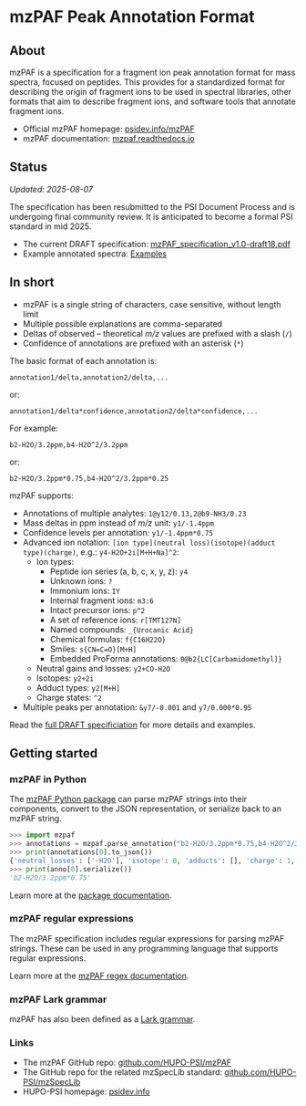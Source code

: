 # mzPAF Peak Annotation Format

## About

mzPAF is a specification for a fragment ion peak annotation format for mass spectra, focused on
peptides. This provides for a standardized format for describing the origin of fragment ions to be
used in spectral libraries, other formats that aim to describe fragment ions, and software tools
that annotate fragment ions.

- Official mzPAF homepage: [psidev.info/mzPAF](https://psidev.info/mzPAF)
- mzPAF documentation: [mzpaf.readthedocs.io](https://mzpaf.readthedocs.io)

## Status

_Updated: 2025-08-07_

The specification has been resubmitted to the PSI Document Process and is undergoing final
community review. It is anticipated to become a formal PSI standard in mid 2025.

- The current DRAFT specification: [mzPAF_specification_v1.0-draft18.pdf](https://github.com/HUPO-PSI/mzPAF/blob/main/specification/mzPAF_specification_v1.0-draft18.pdf?raw=true)
- Example annotated spectra: [Examples](https://github.com/HUPO-PSI/mzPAF/tree/main/examples)

## In short

- mzPAF is a single string of characters, case sensitive, without length limit
- Multiple possible explanations are comma-separated
- Deltas of observed – theoretical _m/z_ values are prefixed with a slash (`/`)
- Confidence of annotations are prefixed with an asterisk (`*`)

The basic format of each annotation is:

```
annotation1/delta,annotation2/delta,...
```

or:

```
annotation1/delta*confidence,annotation2/delta*confidence,...
```

For example:

```
b2-H2O/3.2ppm,b4-H2O^2/3.2ppm
```

or:

```
b2-H2O/3.2ppm*0.75,b4-H2O^2/3.2ppm*0.25
```

mzPAF supports:

- Annotations of multiple analytes: `1@y12/0.13,2@b9-NH3/0.23`
- Mass deltas in ppm instead of _m/z_ unit: `y1/-1.4ppm`
- Confidence levels per annotation: `y1/-1.4ppm*0.75`
- Advanced ion notation: `[ion type](neutral loss)(isotope)(adduct type)(charge)`, e.g.: `y4-H2O+2i[M+H+Na]^2`:
  - Ion types:
    - Peptide ion series (a, b, c, x, y, z): `y4`
    - Unknown ions: `?`
    - Immonium ions: `IY`
    - Internal fragment ions: `m3:6`
    - Intact precursor ions: `p^2`
    - A set of reference ions: `r[TMT127N]`
    - Named compounds: `_{Urocanic Acid}`
    - Chemical formulas: `f{C16H22O}`
    - Smiles: `s{CN=C=O}[M+H]`
    - Embedded ProForma annotations: `0@b2{LC[Carbamidomethyl]}`
  - Neutral gains and losses: `y2+CO-H2O`
  - Isotopes: `y2+2i`
  - Adduct types: `y2[M+H]`
  - Charge states: `^2`
- Multiple peaks per annotation: `&y7/-0.001` and `y7/0.000*0.95`

Read the
[full DRAFT specificiation](https://github.com/HUPO-PSI/mzPAF/blob/main/specification/mzPAF_specification_v1.0-draft14.docx?raw=true)
for more details and examples.

## Getting started

### mzPAF in Python

The [mzPAF Python package](https://mzpaf.readthedocs.io/en/latest/implementations/python/) can
parse mzPAF strings into their components, convert to the JSON representation, or serialize back
to an mzPAF string.

```python
>>> import mzpaf
>>> annotations = mzpaf.parse_annotation("b2-H2O/3.2ppm*0.75,b4-H2O^2/3.2ppm*0.25")
>>> print(annotations[0].to_json())
{'neutral_losses': ['-H2O'], 'isotope': 0, 'adducts': [], 'charge': 1, 'analyte_reference': None, 'mass_error': {'value': 3.2, 'unit': 'ppm'}, 'confidence': 0.75, 'molecule_description': {'series_label': 'peptide', 'series': 'b', 'position': 2, 'sequence': None}}
>>> print(anno[0].serialize())
'b2-H2O/3.2ppm*0.75'
```

Learn more at the
[package documentation](https://mzpaf.readthedocs.io/en/latest/implementations/python/).

### mzPAF regular expressions

The mzPAF specification includes regular expressions for parsing mzPAF strings. These can be used
in any programming language that supports regular expressions.

Learn more at the
[mzPAF regex documentation](https://mzpaf.readthedocs.io/en/latest/implementations/regex/).

### mzPAF Lark grammar

mzPAF has also been defined as a
[Lark grammar](https://mzpaf.readthedocs.io/en/latest/implementations/lark/).

### Links

- The mzPAF GitHub repo: [github.com/HUPO-PSI/mzPAF](https://github.com/HUPO-PSI/mzPAF)
- The GitHub repo for the related mzSpecLib standard: [github.com/HUPO-PSI/mzSpecLib](https://github.com/HUPO-PSI/mzSpecLib)
- HUPO-PSI homepage: [psidev.info](https://www.psidev.info/)
